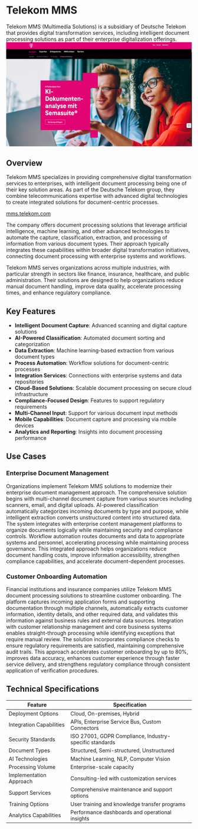 
# Telekom MMS

Telekom MMS (Multimedia Solutions) is a subsidiary of Deutsche Telekom that provides digital transformation services, including intelligent document processing solutions as part of their enterprise digitalization offerings.
![Telekom MMS](assets/telekom-mms.png)

## Overview

Telekom MMS specializes in providing comprehensive digital transformation services to enterprises, with intelligent document processing being one of their key solution areas. As part of the Deutsche Telekom group, they combine telecommunications expertise with advanced digital technologies to create integrated solutions for document-centric processes.

[mms.telekom.com](https://www.telekom-mms.com/kuenstliche-intelligenz/ki-loesung/ki-textanalyse)

The company offers document processing solutions that leverage artificial intelligence, machine learning, and other advanced technologies to automate the capture, classification, extraction, and processing of information from various document types. Their approach typically integrates these capabilities within broader digital transformation initiatives, connecting document processing with enterprise systems and workflows.

Telekom MMS serves organizations across multiple industries, with particular strength in sectors like finance, insurance, healthcare, and public administration. Their solutions are designed to help organizations reduce manual document handling, improve data quality, accelerate processing times, and enhance regulatory compliance.

## Key Features

- **Intelligent Document Capture**: Advanced scanning and digital capture solutions
- **AI-Powered Classification**: Automated document sorting and categorization
- **Data Extraction**: Machine learning-based extraction from various document types
- **Process Automation**: Workflow solutions for document-centric processes
- **Integration Services**: Connections with enterprise systems and data repositories
- **Cloud-Based Solutions**: Scalable document processing on secure cloud infrastructure
- **Compliance-Focused Design**: Features to support regulatory requirements
- **Multi-Channel Input**: Support for various document input methods
- **Mobile Capabilities**: Document capture and processing via mobile devices
- **Analytics and Reporting**: Insights into document processing performance

## Use Cases

### Enterprise Document Management

Organizations implement Telekom MMS solutions to modernize their enterprise document management approach. The comprehensive solution begins with multi-channel document capture from various sources including scanners, email, and digital uploads. AI-powered classification automatically categorizes incoming documents by type and purpose, while intelligent extraction converts unstructured content into structured data. The system integrates with enterprise content management platforms to organize documents logically while maintaining security and compliance controls. Workflow automation routes documents and data to appropriate systems and personnel, accelerating processing while maintaining process governance. This integrated approach helps organizations reduce document handling costs, improve information accessibility, strengthen compliance capabilities, and accelerate document-dependent processes.

### Customer Onboarding Automation

Financial institutions and insurance companies utilize Telekom MMS document processing solutions to streamline customer onboarding. The platform captures incoming application forms and supporting documentation through multiple channels, automatically extracts customer information, identity details, and other required data, and validates this information against business rules and external data sources. Integration with customer relationship management and core business systems enables straight-through processing while identifying exceptions that require manual review. The solution incorporates compliance checks to ensure regulatory requirements are satisfied, maintaining comprehensive audit trails. This approach accelerates customer onboarding by up to 80%, improves data accuracy, enhances customer experience through faster service delivery, and strengthens regulatory compliance through consistent application of verification procedures.

## Technical Specifications

| Feature | Specification |
|---------|---------------|
| Deployment Options | Cloud, On-premises, Hybrid |
| Integration Capabilities | APIs, Enterprise Service Bus, Custom Connectors |
| Security Standards | ISO 27001, GDPR Compliance, Industry-specific standards |
| Document Types | Structured, Semi-structured, Unstructured |
| AI Technologies | Machine Learning, NLP, Computer Vision |
| Processing Volume | Enterprise-scale capacity |
| Implementation Approach | Consulting-led with customization services |
| Support Services | Comprehensive maintenance and support options |
| Training Options | User training and knowledge transfer programs |
| Analytics Capabilities | Performance dashboards and operational insights |


